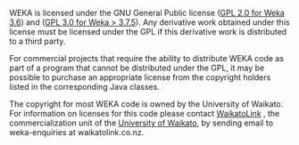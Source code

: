 WEKA is licensed under the GNU General Public license ([GPL 2.0 for Weka 3.6](http://www.gnu.org/licenses/old-licenses/gpl-2.0.html)) and ([GPL 3.0 for Weka > 3.7.5](http://www.gnu.org/licenses/gpl.html)). Any derivative work obtained under this license must be licensed under the GPL if this derivative work is distributed to a third party.

For commercial projects that require the ability to distribute WEKA code as part of a program that cannot be distributed under the GPL, it may be possible to purchase an appropriate license from the copyright holders listed in the corresponding Java classes.

The copyright for most WEKA code is owned by the University of Waikato. For information on licenses for this code please contact [WaikatoLink](http://www.waikatolink.co.nz) , the commercialization unit of the [University of Waikato](http://waikato.ac.nz), by sending email to weka-enquiries at waikatolink.co.nz.


